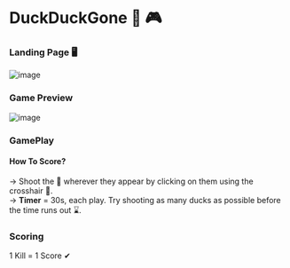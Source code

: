 # DuckDuckGone 🦆 🎮

### Landing Page 🖥
![image](https://user-images.githubusercontent.com/81289215/122697977-0e18c900-d264-11eb-8b23-e5a4d757531d.png)

### Game Preview 
![image](https://user-images.githubusercontent.com/81289215/122698009-1b35b800-d264-11eb-823d-d2f0ae23dad3.png)


### GamePlay

#### How To Score? 
-> Shoot the 🦆 wherever they appear by clicking on them using the crosshair 🔫. <br>
-> **Timer** = 30s, each play. Try shooting as many ducks as possible before the time runs out ⌛. 

### Scoring

1 Kill = 1 Score ✔
